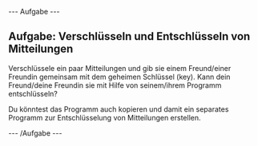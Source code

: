 \--- Aufgabe \---

## Aufgabe: Verschlüsseln und Entschlüsseln von Mitteilungen

Verschlüssele ein paar Mitteilungen und gib sie einem Freund/einer Freundin gemeinsam mit dem geheimen Schlüssel (key). Kann dein Freund/deine Freundin sie mit Hilfe von seinem/ihrem Programm entschlüsseln?

Du könntest das Programm auch kopieren und damit ein separates Programm zur Entschlüsselung von Mitteilungen erstellen.

\--- /Aufgabe \---